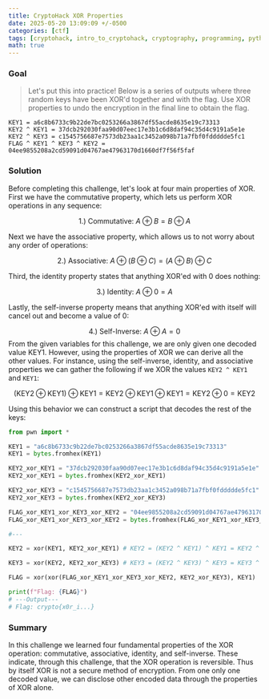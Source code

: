 ```yaml
---
title: CryptoHack XOR Properties
date: 2025-05-20 13:09:09 +/-0500
categories: [ctf]
tags: [cryptohack, intro_to_cryptohack, cryptography, programming, python]   
math: true
---
```


### Goal
> Let's put this into practice! Below is a series of outputs where three random keys have been XOR'd together and with the flag. Use XOR properties to undo the encryption in the final line to obtain the flag.

```
KEY1 = a6c8b6733c9b22de7bc0253266a3867df55acde8635e19c73313  
KEY2 ^ KEY1 = 37dcb292030faa90d07eec17e3b1c6d8daf94c35d4c9191a5e1e  
KEY2 ^ KEY3 = c1545756687e7573db23aa1c3452a098b71a7fbf0fddddde5fc1  
FLAG ^ KEY1 ^ KEY3 ^ KEY2 = 04ee9855208a2cd59091d04767ae47963170d1660df7f56f5faf
```
### Solution
Before completing this challenge, let's look at four main properties of XOR. First we have the commutative property, which lets us perform XOR operations in any sequence:

$$
\text{1.) Commutative: } A \oplus B = B \oplus A 
$$

Next we have the associative property, which allows us to not worry about any order of operations: 

$$
\text{2.) Associative: } A \oplus (B \oplus C) = (A \oplus B) \oplus C
$$

Third, the identity property states that anything XOR'ed with 0 does nothing:

$$
\text{3.) Identity: } A \oplus 0 = A
$$

Lastly, the self-inverse property means that anything XOR'ed with itself will cancel out and become a value of 0:

$$
\text{4.) Self-Inverse: } A \oplus A = 0
$$
From the given variables for this challenge, we are only given one decoded value KEY1. However, using the properties of XOR we can derive all the other values. For instance, using the self-inverse, identity, and associative properties we can gather the following if we XOR the values `KEY2 ^ KEY1` and `KEY1`:

$$
\text{(KEY2} \oplus  \text{KEY1)} \oplus \text{KEY1} = \text{KEY2} \oplus  \text{KEY1} \oplus \text{KEY1} = \text{KEY2} \oplus  0 = \text{KEY2}
$$

Using this behavior we can construct a script that decodes the rest of the keys:

```python
from pwn import *

KEY1 = "a6c8b6733c9b22de7bc0253266a3867df55acde8635e19c73313"
KEY1 = bytes.fromhex(KEY1)

KEY2_xor_KEY1 = "37dcb292030faa90d07eec17e3b1c6d8daf94c35d4c9191a5e1e"
KEY2_xor_KEY1 = bytes.fromhex(KEY2_xor_KEY1)

KEY2_xor_KEY3 = "c1545756687e7573db23aa1c3452a098b71a7fbf0fddddde5fc1"  
KEY2_xor_KEY3 = bytes.fromhex(KEY2_xor_KEY3)

FLAG_xor_KEY1_xor_KEY3_xor_KEY2 = "04ee9855208a2cd59091d04767ae47963170d1660df7f56f5faf"
FLAG_xor_KEY1_xor_KEY3_xor_KEY2 = bytes.fromhex(FLAG_xor_KEY1_xor_KEY3_xor_KEY2)

#---

KEY2 = xor(KEY1, KEY2_xor_KEY1) # KEY2 = (KEY2 ^ KEY1) ^ KEY1 = KEY2 ^ 0

KEY3 = xor(KEY2, KEY2_xor_KEY3) # KEY3 = (KEY2 ^ KEY3) ^ KEY3 = KEY3 ^ 0

FLAG = xor(xor(FLAG_xor_KEY1_xor_KEY3_xor_KEY2, KEY2_xor_KEY3), KEY1)

print(f"Flag: {FLAG}")
# ---Output---
# Flag: crypto{x0r_i...}
```
### Summary
In this challenge we learned four fundamental properties of the XOR operation: commutative, associative, identity, and self-inverse. These indicate, through this challenge, that the XOR operation is reversible. Thus by itself XOR is not a secure method of encryption. From one only one decoded value, we can disclose other encoded data through the properties of XOR alone. 

